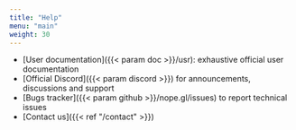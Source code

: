 ```yaml
---
title: "Help"
menu: "main"
weight: 30
---
```


- [User documentation]({{< param doc >}}/usr): exhaustive official user documentation
- [Official Discord]({{< param discord >}}) for announcements, discussions and support
- [Bugs tracker]({{< param github >}}/nope.gl/issues) to report technical issues
- [Contact us]({{< ref "/contact" >}})
